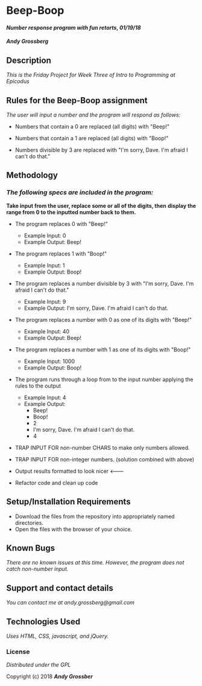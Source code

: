 # Beep-Boop

#### _Number response program with fun retorts, 01/19/18_

#### _**Andy Grossberg**_

## Description

_This is the Friday Project for Week Three of Intro to Programming at Epicodus_

## Rules for the Beep-Boop assignment
  _The user will input a number and the program will respond as follows:_

  * Numbers that contain a 0 are replaced (all digits) with "Beep!"

  * Numbers that contain a 1 are replaced (all digits) with "Boop!"

  * Numbers divisible by 3 are replaced with "I'm sorry, Dave. I'm afraid I can't do that."

## Methodology

### _The following specs are included in the program:_

**Take input from the user, replace some or all of the digits, then**
**display the range from 0 to the inputted number back to them.**

* The program replaces 0 with "Beep!"
  - Example Input: 0
  - Example Output: Beep!

* The program replaces 1 with "Boop!"
  - Example Input: 1
  - Example Output: Boop!

* The program replaces a number divisible by 3 with "I'm sorry, Dave. I'm afraid I can't do that."
  - Example Input: 9
  - Example Output: I'm sorry, Dave. I'm afraid I can't do that.

* The program replaces a number with 0 as one of its digits with "Beep!"
  - Example Input: 40
  - Example Output: Beep!

* The program replaces a number with 1 as one of its digits with "Boop!"
  - Example Input: 1000
  - Example Output: Boop!

* The program runs through a loop from to the input number applying the rules to the output
  - Example Input: 4
  - Example Output:
    * Beep!
    * Boop!
    * 2
    * I'm sorry, Dave. I'm afraid I can't do that.
    * 4

* TRAP INPUT FOR non-number CHARS to make only numbers allowed.

* TRAP INPUT FOR non-integer numbers. (solution combined with above)

* Output results formatted to look nicer <---

* Refactor code and clean up code

## Setup/Installation Requirements

* Download the files from the repository into appropriately named directories.
* Open the files with the browser of your choice.

## Known Bugs

_There are no known issues at this time. However, the program does not catch non-number input._

## Support and contact details

_You can contact me at andy.grossberg@gmail.com_

## Technologies Used

_Uses HTML, CSS, javascript, and jQuery._

### License

*Distributed under the GPL*

Copyright (c) 2018 **_Andy Grossber_**
